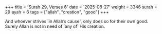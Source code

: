 +++
title = 'Surah 29, Verses 6'
date = '2025-08-27'
weight = 3346
surah = 29
ayah = 6
tags = ["allah", "creation", "good"]
+++

And whoever strives ˹in Allah’s cause˺, only does so for their own good. Surely Allah is not in need of ˹any of˺ His creation.